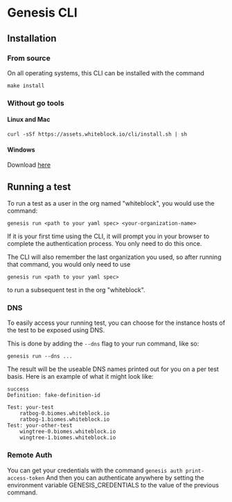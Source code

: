 Genesis CLI
======

## Installation

### From source

On all operating systems, this CLI can be installed with the command

```
make install
```

### Without go tools

#### Linux and Mac

```
curl -sSf https://assets.whiteblock.io/cli/install.sh | sh
```

#### Windows
Download [here](https://assets.whiteblock.io/cli/master/bin/windows/amd64/genesis.exe)

## Running a test
To run a test as a user in the org named "whiteblock", you would use the command:

```
genesis run <path to your yaml spec> <your-organization-name>
```

If it is your first time using the CLI, it will prompt you in your browser to complete the authentication process. You only need to do this once.


The CLI will also remember the last organization you used, so after running that command, you would only need to use

```
genesis run <path to your yaml spec>
```

to run a subsequent test in the org "whiteblock".

### DNS
To easily access your running test, you can choose for the instance hosts of the test to be exposed using DNS.


This is done by adding the `--dns` flag to your run command, like so:

```
genesis run --dns ...
```

The result will be the useable DNS names printed out for you on a per test basis. Here is an example of what it might look like:
```
success
Definition: fake-definition-id

Test: your-test
	ratbog-0.biomes.whiteblock.io
	ratbog-1.biomes.whiteblock.io
Test: your-other-test
	wingtree-0.biomes.whiteblock.io
	wingtree-1.biomes.whiteblock.io

```

### Remote Auth
You can get your credentials with the command `genesis auth print-access-token`
And then you can authenticate anywhere by setting the environment variable GENESIS_CREDENTIALS to the value of the previous command.